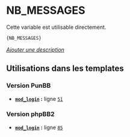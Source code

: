 # NB_MESSAGES


Cette variable est utilisable directement.

```html
{NB_MESSAGES}
```

[*Ajouter une description*](https://fa-tvars.appspot.com/var/NB_MESSAGES)

## Utilisations dans les templates

### Version PunBB
* __[`mod_login`](../tpl/var/punbb/mod_login.md#readme) :__ ligne [`51`](../tpl/src/punbb/mod_login.tpl#L51)

### Version phpBB2
* __[`mod_login`](../tpl/var/subsilver/mod_login.md#readme) :__ ligne [`85`](../tpl/src/subsilver/mod_login.tpl#L85)